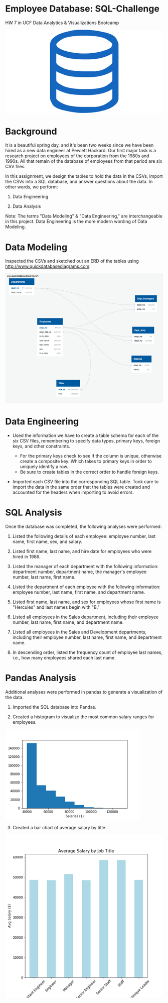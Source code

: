 # Employee Database: SQL-Challenge
HW 7 in UCF Data Analytics &amp; Visualizations Bootcamp

![sql](sql.png)

# Background

It is a beautiful spring day, and it's been two weeks since we have been hired as a new data engineer at Pewlett Hackard. Our first major task is a research project on employees of the corporation from the 1980s and 1990s. All that remain of the database of employees from that period are six CSV files.

In this assignment, we design the tables to hold the data in the CSVs, import the CSVs into a SQL database, and answer questions about the data. In other words, we  perform:

1. Data Engineering

2. Data Analysis

Note: The terms "Data Modeling" & "Data Engineering," are interchangeable in this project. Data Engineering is the more modern wording of Data Modeling.

# Data Modeling
Inspected the CSVs and sketched out an ERD of the tables using http://www.quickdatabasediagrams.com.

![EmployeeSQLERD](EmployeeSQL/EmployeeSQLERD.png)

# Data Engineering
* Used the information we have to create a table schema for each of the six CSV files, remembering to specify data types, primary keys, foreign keys, and other constraints.

  * For the primary keys check to see if the column is unique, otherwise create a composite key. Which takes to primary keys in order to uniquely identify a row.
  * Be sure to create tables in the correct order to handle foreign keys.

* Imported each CSV file into the corresponding SQL table. Took care to import the data in the same order that the tables were created and accounted for the headers when importing to avoid errors.

# SQL Analysis

Once the database was completed, the following analyses were performed:

1. Listed the following details of each employee: employee number, last name, first name, sex, and salary.

2. Listed first name, last name, and hire date for employees who were hired in 1986.

3. Listed the manager of each department with the following information: department number, department name, the manager's employee number, last name, first name.

4. Listed the department of each employee with the following information: employee number, last name, first name, and department name.

5. Listed first name, last name, and sex for employees whose first name is "Hercules" and last names begin with "B."

6. Listed all employees in the Sales department, including their employee number, last name, first name, and department name.

7. Listed all employees in the Sales and Development departments, including their employee number, last name, first name, and department name.

8. In descending order, listed the frequency count of employee last names, i.e., how many employees shared each last name.


# Pandas Analysis

Additional analyses were performed in pandas to generate a visualization of the data.

1. Imported the SQL database into Pandas. 

2. Created a histogram to visualize the most common salary ranges for employees.

![salary_counts](EmployeeSQL/salary_counts.png)

3. Created a bar chart of average salary by title.

![avg_salary](EmployeeSQL/avg_salary.png)

